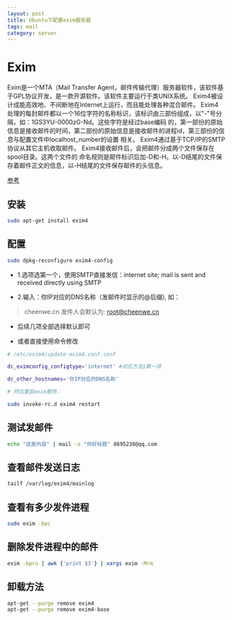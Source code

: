 ```yaml
---
layout: post
title: Ubuntu下配置exim服务器
tags: mail
category: server
---
```


# Exim

Exim是一个MTA（Mail Transfer Agent，邮件传输代理）服务器软件，该软件基于GPL协议开发，是一款开源软件。该软件主要运行于类UNIX系统。
Exim4被设计成能高效地、不间断地在Internet上运行，而且能处理各种混合邮件。
Exim4 处理的每封邮件都以一个16位字符的名称标识，该标识由三部份组成，以"-"号分隔，如：1GS3YU-0000zG-Nd。这些字符是经过base编码 的，第一部份的原始信息是接收邮件的时间，第二部份的原始信息是接收邮件的进程id，第三部份的信息与配置文件中localhost_number的设置 相关。
Exim4通过基于TCP/IP的SMTP协议从其它主机收取邮件。 Exim4接收邮件后，会把邮件分成两个文件保存在spool目录。这两个文件的 命名规则是邮件标识后加-D和-H。以-D结尾的文件保存着邮件正文的信息，以-H结尾的文件保存邮件的头信息。

[参考](https://wiki.debian.org/Exim)

## 安装

```sh
sudo apt-get install exim4
```

## 配置

```sh
sudo dpkg-reconfigure exim4-config
```


- 1.选项选第一个，使用SMTP直接发信：internet site; mail is sent and received directly using SMTP

- 2.输入：你IP对应的DNS名称（发邮件时显示的@后缀), 如：

> cheenwe.cn
发件人会默认为: root@cheenwe.cn

- 后续几项全部选择默认即可


* 或者直接使用命令修改

```sh
# /etc/exim4/update-exim4.conf.conf

dc_eximconfig_configtype='internet' #对应方法1第一项

dc_other_hostnames='你IP对应的DNS名称'

# 然后重启exim服务：

sudo invoke-rc.d exim4 restart
```

## 测试发邮件

```sh
echo "这是内容" | mail -s "你好标题" 8695238@qq.com
```

## 查看邮件发送日志

```sh
tailf /var/log/exim4/mainlog
```

## 查看有多少发件进程

```sh
sudo exim -bpc
```

## 删除发件进程中的邮件

```sh
exim -bpru | awk {'print $3'} | xargs exim -Mrm

```

## 卸载方法

```sh
apt-get --purge remove exim4
apt-get --purge remove exim4-base
```